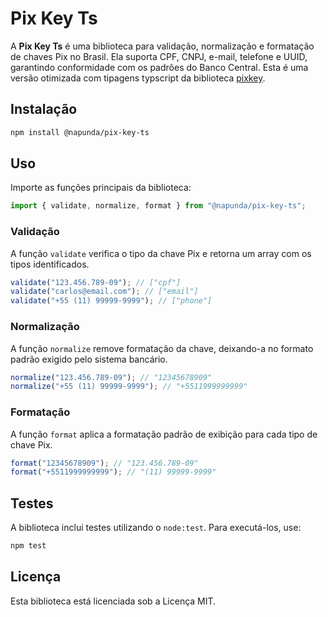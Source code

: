 # Pix Key Ts

A **Pix Key Ts** é uma biblioteca para validação, normalização e formatação de chaves Pix no Brasil. Ela suporta CPF, CNPJ, e-mail, telefone e UUID, garantindo conformidade com os padrões do Banco Central. Esta é uma versão otimizada com tipagens typscript da biblioteca [pixkey](https://github.com/jesobreira/pixkey).

## Instalação

```sh
npm install @napunda/pix-key-ts
```

## Uso

Importe as funções principais da biblioteca:

```ts
import { validate, normalize, format } from "@napunda/pix-key-ts";
```

### Validação

A função `validate` verifica o tipo da chave Pix e retorna um array com os tipos identificados.

```ts
validate("123.456.789-09"); // ["cpf"]
validate("carlos@email.com"); // ["email"]
validate("+55 (11) 99999-9999"); // ["phone"]
```

### Normalização

A função `normalize` remove formatação da chave, deixando-a no formato padrão exigido pelo sistema bancário.

```ts
normalize("123.456.789-09"); // "12345678909"
normalize("+55 (11) 99999-9999"); // "+5511999999999"
```

### Formatação

A função `format` aplica a formatação padrão de exibição para cada tipo de chave Pix.

```ts
format("12345678909"); // "123.456.789-09"
format("+5511999999999"); // "(11) 99999-9999"
```

## Testes

A biblioteca inclui testes utilizando o `node:test`. Para executá-los, use:

```sh
npm test
```

## Licença

Esta biblioteca está licenciada sob a Licença MIT.

